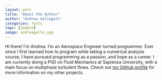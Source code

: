 ```yaml
---
layout: post
title: "About the Author"
author: "Andrea Gallegati"
categories: facts
tags: [sample]
image: andreagalle.jpg
---
```


Hi there! I'm Andrea. I’m an Aerospace Engineer turned programmer. Ever since I first learned how to program while taking a numerical analysis course, I have pursued programming as a passion, and hope as a career. I am currently doing a PhD on Fluid Mechanics at Sapienza University, with a main focus on multiphase turbulent flows. Check out [my GitHub profile](https://github.com/andreagalle) for more information on my other projects.
